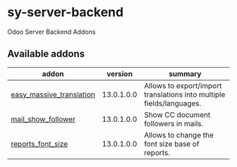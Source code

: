 # sy-server-backend
Odoo Server Backend Addons

[//]: # (addons)

Available addons
----------------
addon | version | summary
--- | --- | ---
[easy_massive_translation](easy_massive_translation/) | 13.0.1.0.0 | Allows to export/import translations into multiple fields/languages.
[mail_show_follower](mail_show_follower/) | 13.0.1.0.0 | Show CC document followers in mails.
[reports_font_size](reports_font_size/) | 13.0.1.0.0 | Allows to change the font size base of reports.

[//]: # (end addons)